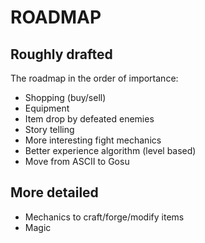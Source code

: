 ROADMAP
=======


Roughly drafted
---------------

The roadmap in the order of importance:

* Shopping (buy/sell)
* Equipment
* Item drop by defeated enemies
* Story telling
* More interesting fight mechanics
* Better experience algorithm (level based)
* Move from ASCII to Gosu


More detailed
-------------

* Mechanics to craft/forge/modify items
* Magic

